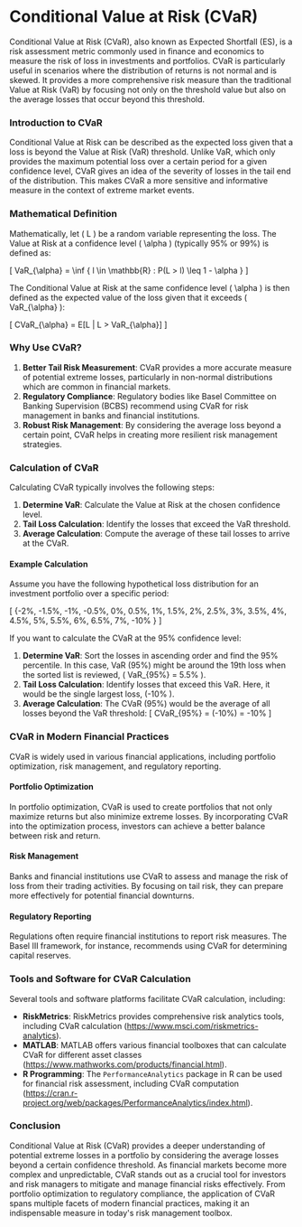 # **Conditional Value at Risk (CVaR)**

Conditional Value at Risk (CVaR), also known as Expected Shortfall (ES), is a risk assessment metric commonly used in finance and economics to measure the risk of loss in investments and portfolios. CVaR is particularly useful in scenarios where the distribution of returns is not normal and is skewed. It provides a more comprehensive risk measure than the traditional Value at Risk (VaR) by focusing not only on the threshold value but also on the average losses that occur beyond this threshold.

### Introduction to CVaR

Conditional Value at Risk can be described as the expected loss given that a loss is beyond the Value at Risk (VaR) threshold. Unlike VaR, which only provides the maximum potential loss over a certain period for a given confidence level, CVaR gives an idea of the severity of losses in the tail end of the distribution. This makes CVaR a more sensitive and informative measure in the context of extreme market events.

### Mathematical Definition

Mathematically, let \( L \) be a random variable representing the loss. The Value at Risk at a confidence level \( \alpha \) (typically 95% or 99%) is defined as:

\[ VaR_{\alpha} = \inf \{ l \in \mathbb{R} : P(L > l) \leq 1 - \alpha \} \]

The Conditional Value at Risk at the same confidence level \( \alpha \) is then defined as the expected value of the loss given that it exceeds \( VaR_{\alpha} \):

\[ CVaR_{\alpha} = E[L | L > VaR_{\alpha}] \]

### Why Use CVaR?

1. **Better Tail Risk Measurement**: CVaR provides a more accurate measure of potential extreme losses, particularly in non-normal distributions which are common in financial markets.
2. **Regulatory Compliance**: Regulatory bodies like Basel Committee on Banking Supervision (BCBS) recommend using CVaR for risk management in banks and financial institutions.
3. **Robust Risk Management**: By considering the average loss beyond a certain point, CVaR helps in creating more resilient risk management strategies.

### Calculation of CVaR

Calculating CVaR typically involves the following steps:

1. **Determine VaR**: Calculate the Value at Risk at the chosen confidence level.
2. **Tail Loss Calculation**: Identify the losses that exceed the VaR threshold.
3. **Average Calculation**: Compute the average of these tail losses to arrive at the CVaR.

#### Example Calculation

Assume you have the following hypothetical loss distribution for an investment portfolio over a specific period:

\[ \{-2\%, -1.5\%, -1\%, -0.5\%, 0\%, 0.5\%, 1\%, 1.5\%, 2\%, 2.5\%, 3\%, 3.5\%, 4\%, 4.5\%, 5\%, 5.5\%, 6\%, 6.5\%, 7\%, -10\% \} \]

If you want to calculate the CVaR at the 95% confidence level:

1. **Determine VaR**: Sort the losses in ascending order and find the 95% percentile. In this case, VaR (95%) might be around the 19th loss when the sorted list is reviewed, \( VaR_{95\%} = 5.5\% \).
2. **Tail Loss Calculation**: Identify losses that exceed this VaR. Here, it would be the single largest loss, \(-10\% \).
3. **Average Calculation**: The CVaR (95%) would be the average of all losses beyond the VaR threshold:
\[ CVaR_{95\%} = (-10\%) = -10\% \]

### CVaR in Modern Financial Practices

CVaR is widely used in various financial applications, including portfolio optimization, risk management, and regulatory reporting.

#### Portfolio Optimization

In portfolio optimization, CVaR is used to create portfolios that not only maximize returns but also minimize extreme losses. By incorporating CVaR into the optimization process, investors can achieve a better balance between risk and return.

#### Risk Management

Banks and financial institutions use CVaR to assess and manage the risk of loss from their trading activities. By focusing on tail risk, they can prepare more effectively for potential financial downturns.

#### Regulatory Reporting

Regulations often require financial institutions to report risk measures. The Basel III framework, for instance, recommends using CVaR for determining capital reserves.

### Tools and Software for CVaR Calculation

Several tools and software platforms facilitate CVaR calculation, including:

- **RiskMetrics**: RiskMetrics provides comprehensive risk analytics tools, including CVaR calculation (https://www.msci.com/riskmetrics-analytics).
- **MATLAB**: MATLAB offers various financial toolboxes that can calculate CVaR for different asset classes (https://www.mathworks.com/products/financial.html).
- **R Programming**: The `PerformanceAnalytics` package in R can be used for financial risk assessment, including CVaR computation (https://cran.r-project.org/web/packages/PerformanceAnalytics/index.html).

### Conclusion

Conditional Value at Risk (CVaR) provides a deeper understanding of potential extreme losses in a portfolio by considering the average losses beyond a certain confidence threshold. As financial markets become more complex and unpredictable, CVaR stands out as a crucial tool for investors and risk managers to mitigate and manage financial risks effectively. From portfolio optimization to regulatory compliance, the application of CVaR spans multiple facets of modern financial practices, making it an indispensable measure in today's risk management toolbox.
